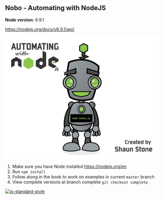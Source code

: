## Nobo - Automating with NodeJS ##

**Node version**: 6.9.1

https://nodejs.org/docs/v6.9.1/api/

![Node Bot](nobo.png)

1. Make sure you have Node installed https://nodejs.org/en
2. Run `npm install`
3. Follow along in the book to work on examples in current `master` branch
4. View complete versions at branch complete `git checkout complete`

[![js-standard-style](https://cdn.rawgit.com/standard/standard/master/badge.svg)](http://standardjs.com)